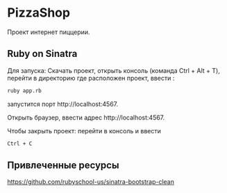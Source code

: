 # PizzaShop

Проект интернет пиццерии.

## Ruby on Sinatra

Для запуска:
Скачать проект,
открыть консоль (команда Ctrl + Alt + T),
перейти в директорию где расположен проект,
ввести :

```bash
ruby app.rb
```
запустится порт http://localhost:4567.

Открыть браузер, ввести адрес http://localhost:4567.


Чтобы закрыть проект:
перейти в консоль и ввести
```bash
Ctrl + C
```

## Привлеченные ресурсы
https://github.com/rubyschool-us/sinatra-bootstrap-clean
